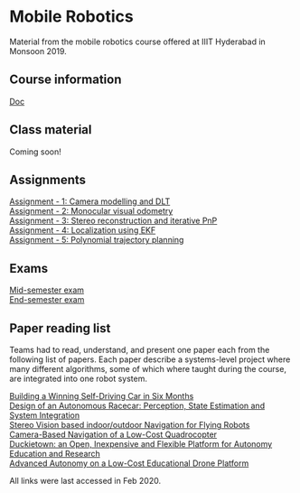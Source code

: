 # Mobile Robotics

Material from the mobile robotics course offered at IIIT Hyderabad in Monsoon 2019.

## Course information

[Doc](course-info.pdf)

## Class material

Coming soon! <br>

## Assignments
[Assignment - 1: Camera modelling and DLT](assignments/assignment-1.pdf) <br>
[Assignment - 2: Monocular visual odometry](assignments/assignment-2.pdf) <br>
[Assignment - 3: Stereo reconstruction and iterative PnP](assignments/assignment-3.pdf) <br>
[Assignment - 4: Localization using EKF](assignments/assignment-4.pdf) <br>
[Assignment - 5: Polynomial trajectory planning](assignments/assignment-5.pdf) <br>

## Exams

[Mid-semester exam](exams/mid-sem-qp.pdf) <br>
[End-semester exam](exams/end-sem-qp.pdf)

## Paper reading list

Teams had to read, understand, and present one paper each from the following list of papers. Each paper describe a systems-level project where many different algorithms, some of which where taught during the course, are integrated into one robot system.

[Building a Winning Self-Driving Car in Six Months](https://arxiv.org/abs/1811.01273) <br>
[Design of an Autonomous Racecar: Perception, State Estimation and System Integration](https://arxiv.org/pdf/1804.03252.pdf) <br>
[Stereo Vision based indoor/outdoor Navigation for Flying Robots](https://ieeexplore.ieee.org/stamp/stamp.jsp?tp=&arnumber=6696922) <br>
[Camera-Based Navigation of a Low-Cost Quadrocopter](https://ieeexplore.ieee.org/stamp/stamp.jsp?arnumber=6385458) <br>
[Duckietown: an Open, Inexpensive and Flexible Platform for Autonomy Education and Research](http://www.mit.edu/~hangzhao/papers/duckietown.pdf) <br>
[Advanced Autonomy on a Low-Cost Educational Drone Platform](http://arxiv.org/abs/1910.03516)<br>


All links were last accessed in Feb 2020.
